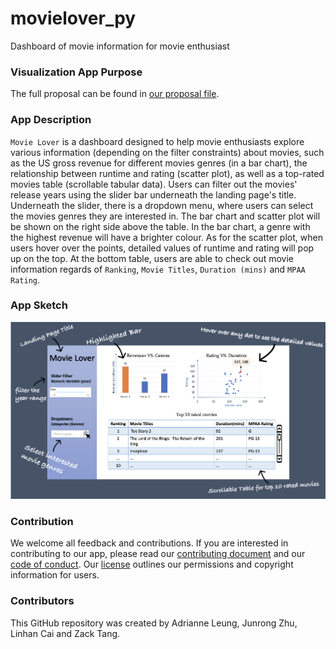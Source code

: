 # movielover_py

Dashboard of movie information for movie enthusiast

### Visualization App Purpose

The full proposal can be found in [our proposal file](https://github.com/UBC-MDS/movielover_py/blob/main/docs/proposal.md).

### App Description

`Movie Lover` is a dashboard designed to help movie enthusiasts explore various information (depending on the filter constraints) about movies, such as the US gross revenue for different movies genres (in a bar chart), the relationship between runtime and rating (scatter plot), as well as a top-rated movies table (scrollable tabular data). Users can filter out the movies' release years using the slider bar underneath the landing page's title. Underneath the slider, there is a dropdown menu, where users can select the movies genres they are interested in. The bar chart and scatter plot will be shown on the right side above the table. In the bar chart, a genre with the highest revenue will have a brighter colour. As for the scatter plot, when users hover over the points, detailed values of runtime and rating will pop up on the top. At the bottom table, users are able to check out movie information regards of `Ranking`, `Movie Titles`, `Duration (mins)` and `MPAA Rating`.

### App Sketch  

![](img/sketch.png)

### Contribution

We welcome all feedback and contributions. If you are interested in contributing to our app, please read our [contributing document](https://github.com/UBC-MDS/movielover_py/blob/main/CONTRIBUTING.md) and our [code of conduct](https://github.com/UBC-MDS/movielover_py/blob/main/CODE_OF_CONDUCT.md). Our [license](https://github.com/UBC-MDS/movielover_py/blob/main/LICENSE) outlines our permissions and copyright information for users.

### Contributors

This GitHub repository was created by Adrianne Leung, Junrong Zhu, Linhan Cai and Zack Tang.
